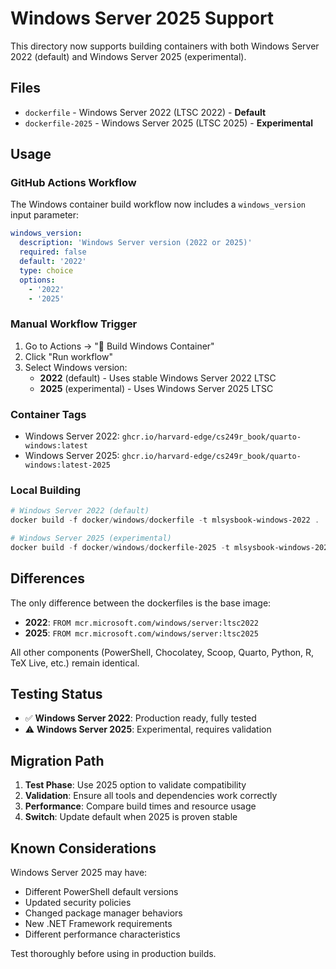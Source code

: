 # Windows Server 2025 Support

This directory now supports building containers with both Windows Server 2022 (default) and Windows Server 2025 (experimental).

## Files

- `dockerfile` - Windows Server 2022 (LTSC 2022) - **Default**
- `dockerfile-2025` - Windows Server 2025 (LTSC 2025) - **Experimental**

## Usage

### GitHub Actions Workflow

The Windows container build workflow now includes a `windows_version` input parameter:

```yaml
windows_version:
  description: 'Windows Server version (2022 or 2025)'
  required: false
  default: '2022'
  type: choice
  options:
    - '2022'
    - '2025'
```

### Manual Workflow Trigger

1. Go to Actions → "🐳 Build Windows Container"
2. Click "Run workflow"
3. Select Windows version:
   - **2022** (default) - Uses stable Windows Server 2022 LTSC
   - **2025** (experimental) - Uses Windows Server 2025 LTSC

### Container Tags

- Windows Server 2022: `ghcr.io/harvard-edge/cs249r_book/quarto-windows:latest`
- Windows Server 2025: `ghcr.io/harvard-edge/cs249r_book/quarto-windows:latest-2025`

### Local Building

```powershell
# Windows Server 2022 (default)
docker build -f docker/windows/dockerfile -t mlsysbook-windows-2022 .

# Windows Server 2025 (experimental)
docker build -f docker/windows/dockerfile-2025 -t mlsysbook-windows-2025 .
```

## Differences

The only difference between the dockerfiles is the base image:

- **2022**: `FROM mcr.microsoft.com/windows/server:ltsc2022`
- **2025**: `FROM mcr.microsoft.com/windows/server:ltsc2025`

All other components (PowerShell, Chocolatey, Scoop, Quarto, Python, R, TeX Live, etc.) remain identical.

## Testing Status

- ✅ **Windows Server 2022**: Production ready, fully tested
- ⚠️ **Windows Server 2025**: Experimental, requires validation

## Migration Path

1. **Test Phase**: Use 2025 option to validate compatibility
2. **Validation**: Ensure all tools and dependencies work correctly
3. **Performance**: Compare build times and resource usage
4. **Switch**: Update default when 2025 is proven stable

## Known Considerations

Windows Server 2025 may have:
- Different PowerShell default versions
- Updated security policies
- Changed package manager behaviors
- New .NET Framework requirements
- Different performance characteristics

Test thoroughly before using in production builds.
